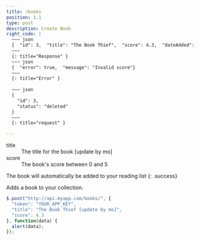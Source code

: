```yaml
---
title: /books
position: 1.1
type: post
description: Create Book
right_code: |
  ~~~ json
  {  "id": 3,  "title": "The Book Thief",  "score": 4.3,  "dateAdded": "5/1/2015"}
  ~~~
  {: title="Response" }
  ~~~ json
  {  "error": true,  "message": "Invalid score"}
  ~~~
  {: title="Error" }
  
  ~~~ json
  {
    "id": 3,
    "status": "deleted"
  }
  ~~~
  {: title="request" }

---
```



<dl><dt>title</dt><dd>The title for the book [update by mo]</dd><dt>score</dt><dd>The book's score between 0 and 5</dd></dl>

The book will automatically be added to your reading list
{: .success}

Adds a book to your collection.

```javascript
$.post("http://api.myapp.com/books/", {
  "token": "YOUR_APP_KEY",
  "title": "The Book Thief [update by mo]",
  "score": 4.3
}, function(data) {
  alert(data);
});
```
